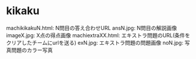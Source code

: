 # kikaku
machikikakuN.html: N問目の答え合わせURL
ansN.jpg: N問目の解説画像
imageX.jpg: X点の得点画像
machiextraXX.html: エキストラ問題のURL(条件をクリアしたチームにurlを送る)
exN.jpg: エキストラ問題の問題画像
noN.jpg: 写真問題のカラー写真
